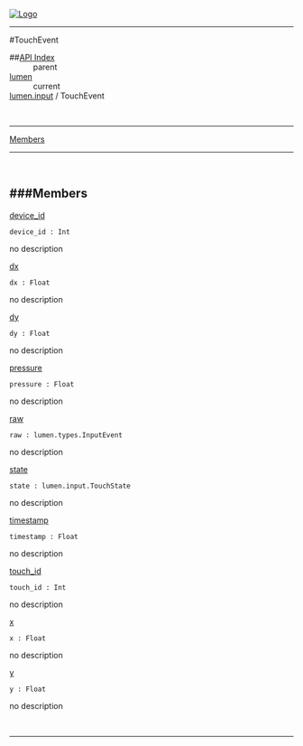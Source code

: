 
[![Logo](../../../images/logo.png)](../../../index.html)

---

#TouchEvent


##[API Index](../../../api/index.html#lumen.input)   
&emsp;&emsp;&emsp;parent    
[lumen](../)     
&emsp;&emsp;&emsp;current    
[lumen.input](./) / TouchEvent

<br/>

---


[Members](#Members)   


---

&nbsp;   

<a class="lift" name="Members" ></a>
###Members   
---
<a class="lift" name="device_id" href="#device_id">device_id</a>



`device_id : Int`

<span class="small_desc_flat"> no description </span>   

<a class="lift" name="dx" href="#dx">dx</a>



`dx : Float`

<span class="small_desc_flat"> no description </span>   

<a class="lift" name="dy" href="#dy">dy</a>



`dy : Float`

<span class="small_desc_flat"> no description </span>   

<a class="lift" name="pressure" href="#pressure">pressure</a>



`pressure : Float`

<span class="small_desc_flat"> no description </span>   

<a class="lift" name="raw" href="#raw">raw</a>



`raw : lumen.types.InputEvent`

<span class="small_desc_flat"> no description </span>   

<a class="lift" name="state" href="#state">state</a>



`state : lumen.input.TouchState`

<span class="small_desc_flat"> no description </span>   

<a class="lift" name="timestamp" href="#timestamp">timestamp</a>



`timestamp : Float`

<span class="small_desc_flat"> no description </span>   

<a class="lift" name="touch_id" href="#touch_id">touch_id</a>



`touch_id : Int`

<span class="small_desc_flat"> no description </span>   

<a class="lift" name="x" href="#x">x</a>



`x : Float`

<span class="small_desc_flat"> no description </span>   

<a class="lift" name="y" href="#y">y</a>



`y : Float`

<span class="small_desc_flat"> no description </span>   



&nbsp;
&nbsp;
&nbsp;

---  


&nbsp;   
&nbsp;   